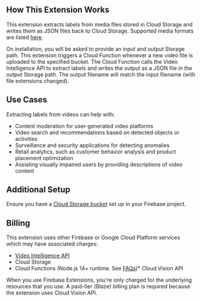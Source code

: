 ## How This Extension Works

This extension extracts labels from media files stored in Cloud Storage and writes them as JSON files back to Cloud Storage. Supported media formats are listed [here](https://cloud.google.com/video-intelligence/docs/supported-formats).

On installation, you will be asked to provide an input and output Storage path. This extension triggers a Cloud Function whenever a new video file is uploaded to the specified bucket. The Cloud Function calls the Video Intelligence API to extract labels and writes the output as a JSON file in the output Storage path. The output filename will match the input filename (with file extensions changed).

## Use Cases

Extracting labels from videos can help with:

* Content moderation for user-generated video platforms
* Video search and recommendations based on detected objects or activities
* Surveillance and security applications for detecting anomalies
* Retail analytics, such as customer behavior analysis and product placement optimization
* Assisting visually impaired users by providing descriptions of video content

## Additional Setup

Ensure you have a [Cloud Storage bucket](https://firebase.google.com/docs/storage) set up in your Firebase project.

## Billing

This extension uses other Firebase or Google Cloud Platform services which may have associated charges:

* [Video Intelligence API](https://cloud.google.com/video-intelligence#section-10)
* Cloud Storage
* Cloud Functions (Node.js 14+ runtime. See [FAQs](https://firebase.google.com/support/faq#extensions-pricing))* Cloud Vision API

When you use Firebase Extensions, you're only charged for the underlying resources that you use. A paid-tier (Blaze) billing plan is required because the extension uses Cloud Vision API.
